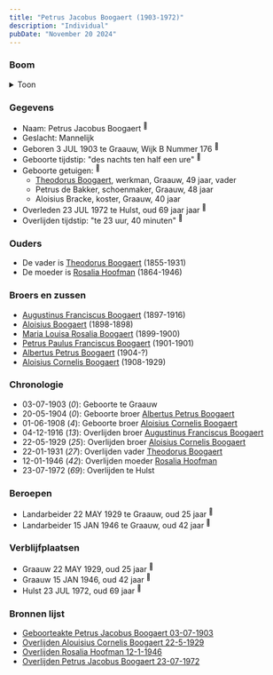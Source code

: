 ```yaml
---
title: "Petrus Jacobus Boogaert (1903-1972)"
description: "Individual"
pubDate: "November 20 2024"
---
```


### Boom
<details><summary>Toon</summary>

![test](https://www.plantuml.com/plantuml/svg/ZPB1JW9138RlynID7ZoHiBkm0Y4865296cFqu8bqTmfCc9qXqzaGOdXt1zbL4urwcxH__txJTiWUdIyBBNYjp0OT5f1XlbuwMnfvQRLru1qQ3YaoNgoK9CYLopKTtrHi_0uAAZ9oV0on9qVMxpOalhZc6fdXLG30s3f9xccbyhKXvdw_G6K60qZ4NeWpU7XlnU9OSVAq8YkjApdKsIMIyoU033VDPjH90KudoRGz7GVdruKYBVVGxsMOxUQPzLvJRm1Hfzs6YozfNfTQpz78UUuiSsO3HT35CSn6zn1ramYk76Av3JmLnADbr0hXsjf5WQOcQCQjG30TJv99yYi1p9w3SoTjrSv_qaGrJIlzHjFlRKbAPPO77ToDNe9rDts7cWQeD85JhPOhloEjxJQ0xKKrhaQZKeYA_ZDGLOR0GTkDHDtjWVnX-ZFCRVRJ5heHVApmxsqaOHItuLlDvD-ZYEkQynYkIyt-S2T3CZBSxHi0)
</details>

### Gegevens
- Naam: Petrus Jacobus Boogaert <sup><a href="../s00324/" style="text-decoration:none" title="Geboorteakte Petrus Jacobus Boogaert 03-07-1903">:link:</a></sup>
- Geslacht: Mannelijk
- Geboren 3 JUL 1903 te Graauw, Wijk B Nummer 176 <sup><a href="../s00324/" style="text-decoration:none" title="Geboorteakte Petrus Jacobus Boogaert 03-07-1903">:link:</a></sup>
- Geboorte tijdstip: "des nachts ten half een ure" <sup><a href="../s00324/" style="text-decoration:none" title="Geboorteakte Petrus Jacobus Boogaert 03-07-1903">:link:</a></sup>
- Geboorte getuigen: <sup><a href="../s00324/" style="text-decoration:none" title="Geboorteakte Petrus Jacobus Boogaert 03-07-1903">:link:</a></sup>
  - [Theodorus Boogaert](../i00186/), werkman, Graauw, 49 jaar, vader
  - Petrus de Bakker, schoenmaker, Graauw, 48 jaar
  - Aloisius Bracke, koster, Graauw, 40 jaar
- Overleden 23 JUL 1972 te Hulst, oud 69 jaar jaar <sup><a href="../s00331/" style="text-decoration:none" title="Overlijden Petrus Jacobus Boogaert 23-07-1972">:link:</a></sup>
- Overlijden tijdstip: "te 23 uur, 40 minuten" <sup><a href="../s00331/" style="text-decoration:none" title="Overlijden Petrus Jacobus Boogaert 23-07-1972">:link:</a></sup>

### Ouders
- De vader is [Theodorus Boogaert](../i00186/) (1855-1931)
- De moeder is [Rosalia Hoofman](../i00024/) (1864-1946)

### Broers en zussen
- [Augustinus Franciscus Boogaert](../i00187/) (1897-1916)
- [Aloisius Boogaert](../i00188/) (1898-1898)
- [Maria Louisa Rosalia Boogaert](../i00189/) (1899-1900)
- [Petrus Paulus Franciscus Boogaert](../i00190/) (1901-1901)
- [Albertus Petrus Boogaert](../i00192/) (1904-?)
- [Aloisius Cornelis Boogaert](../i00193/) (1908-1929)

### Chronologie
- 03-07-1903 (<i>0</i>): Geboorte te Graauw
- 20-05-1904 (<i>0</i>): Geboorte broer [Albertus Petrus Boogaert](../i00192/)
- 01-06-1908 (<i>4</i>): Geboorte broer [Aloisius Cornelis Boogaert](../i00193/)
- 04-12-1916 (<i>13</i>): Overlijden broer [Augustinus Franciscus Boogaert](../i00187/)
- 22-05-1929 (<i>25</i>): Overlijden broer [Aloisius Cornelis Boogaert](../i00193/)
- 22-01-1931 (<i>27</i>): Overlijden vader [Theodorus Boogaert](../i00186/)
- 12-01-1946 (<i>42</i>): Overlijden moeder [Rosalia Hoofman](../i00024/)
- 23-07-1972 (<i>69</i>): Overlijden te Hulst

### Beroepen
- Landarbeider 22 MAY 1929 te Graauw, oud 25 jaar <sup><a href="../s00329/" style="text-decoration:none" title="Overlijden Alouisius Cornelis Boogaert 22-5-1929 ">:link:</a></sup>
- Landarbeider 15 JAN 1946 te Graauw, oud 42 jaar <sup><a href="../s00033/" style="text-decoration:none" title="Overlijden Rosalia Hoofman 12-1-1946 ">:link:</a></sup>

### Verblijfplaatsen
- Graauw  22 MAY 1929, oud 25 jaar  <sup><a href="../s00329/" style="text-decoration:none" title="Overlijden Alouisius Cornelis Boogaert 22-5-1929 ">:link:</a></sup>
- Graauw  15 JAN 1946, oud 42 jaar  <sup><a href="../s00033/" style="text-decoration:none" title="Overlijden Rosalia Hoofman 12-1-1946 ">:link:</a></sup>
- Hulst  23 JUL 1972, oud 69 jaar  <sup><a href="../s00331/" style="text-decoration:none" title="Overlijden Petrus Jacobus Boogaert 23-07-1972">:link:</a></sup>

### Bronnen lijst
- [Geboorteakte Petrus Jacobus Boogaert 03-07-1903](../s00324/)
- [Overlijden Alouisius Cornelis Boogaert 22-5-1929 ](../s00329/)
- [Overlijden Rosalia Hoofman 12-1-1946 ](../s00033/)
- [Overlijden Petrus Jacobus Boogaert 23-07-1972](../s00331/)